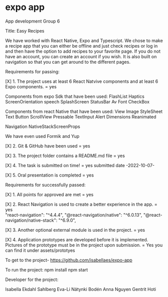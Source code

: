# expo app

App development Group 6

Title: Easy Recipes

We have worked with React Native, Expo and Typescript. We chose to make a recipe app that you can either be offline and just check recipes or log in and then have the option to add recipes to your favorite page. If you do not have an account, you can create an account if you wish.
It is also built on navigation so that you can get around to the different pages.

Requirements for passing:

[X] 1. The project uses at least 6 React Natvive components and at least 6 Expo
components. = yes

Components from expo Sdk that have been used:
FlashList
Haptics
ScreenOrientation
speech
SplashScreen
StatusBar
Av
Font
CheckBox

Components from react Native that have been used:
View
Image
StyleSheet
Text
Button
ScrollView
Pressable
TextInput
Alert
Dimensions
Reanimated

Navigation
NativeStackScreenProps

We have even used Formik and Yup

[X] 2. Git & GitHub have been used = yes

[X] 3. The project folder contains a README.md file = yes

[X] 4. The task is submitted on time! = yes submitted date -2022-10-07-

[X] 5. Oral presentation is completed = yes

Requirements for successfully passed:

[X] 1. All points for approved are met = yes

[X] 2. React Navigation is used to create a better experience in the app. = yes  
 "react-navigation": "^4.4.4",
"@react-navigation/native": "^6.0.13",
"@react-navigation/native-stack": "^6.9.0",

[X] 3. Another optional external module is used in the project. = yes

[X] 4. Application prototypes are developed before it is implemented. Pictures of the prototype
must be in the project upon submission. = Yes you can find it under assets/prototyes

To get to the project- https://github.com/isabellaes/expo-app

To run the project:
npm install
npm start

Developer for the project:

Isabella Ekdahl Sahlberg
Eva-Li Nätynki Bodén
Anna Nguyen
Gentrit Hoti

